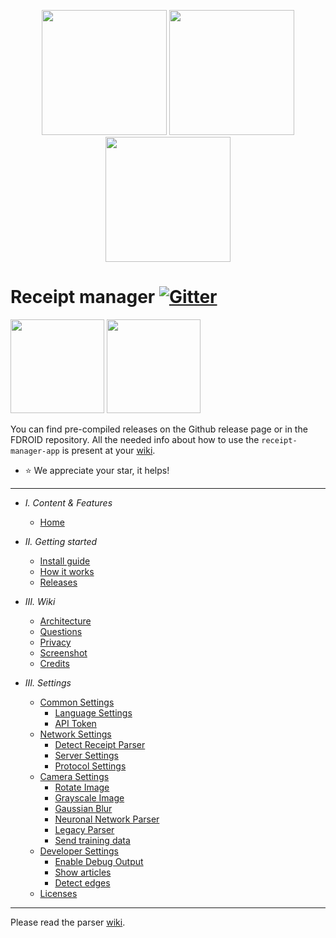 <p align="center">
  <img width=200 src="https://i.imgur.com/UJZ3OxY.png">

  <img width=200 src="https://i.imgur.com/ROC4FM4.png">

  <img width=200 src="https://i.imgur.com/7tkfz75.png">

</p>

# Receipt manager [![Gitter](https://badges.gitter.im/receipt-parser-manager/community.svg)](https://gitter.im/receipt-parser-manager/community?utm_source=badge&utm_medium=badge&utm_campaign=pr-badge)


<a href="https://android.izzysoft.de/repo/apk/org.receipt_manager"><img width=150 src="https://raw.githubusercontent.com/ReceiptManager/receipt-manager-app/master/assets/fdroid.svg"></a>
<a href="https://android.izzysoft.de/repo/apk/org.receipt_manager"><img width=150 src="https://gitlab.com/IzzyOnDroid/repo/-/raw/master/assets/IzzyOnDroid.png"></a>

You can find pre-compiled releases on the Github release page or in the FDROID repository.
All the needed info about how to  use the `receipt-manager-app` is present at your [wiki](https://receipt-manager-app.readthedocs.io/en/latest/index.html).
* :star: We appreciate your star, it helps!

---

- *I. Content & Features*
  - [Home](https://receipt-manager-app.readthedocs.io/en/latest/)
  

- *II. Getting started*
  - [Install guide](https://github.com/ReceiptManager/receipt-parser-app/wiki/Install-guide)
  - [How it works](https://github.com/ReceiptManager/receipt-parser-app/wiki/How-it-works)
  - [Releases](https://github.com/ReceiptManager/receipt-parser-app/wiki/Releases)
  
- *III. Wiki*
  - [Architecture](https://github.com/ReceiptManager/receipt-parser-app/wiki/Architecture)
  - [Questions](https://github.com/ReceiptManager/receipt-parser-app/wiki/Questions)
  - [Privacy](https://github.com/ReceiptManager/receipt-parser-app/wiki/Privacy)
  - [Screenshot](https://github.com/ReceiptManager/receipt-parser-app/wiki/Screenshots)
  - [Credits](https://github.com/ReceiptManager/receipt-parser-app/wiki/Credits)

- *III. Settings*
  - [Common Settings](https://receipt-manager-app.readthedocs.io/en/latest/settings.html)
    - [Language Settings](https://receipt-manager-app.readthedocs.io/en/latest/settings.html#language)
    - [API Token](https://receipt-manager-app.readthedocs.io/en/latest/settings.html#api-token)
  - [Network Settings](https://receipt-manager-app.readthedocs.io/en/latest/settings.html#network-settings)
    - [Detect Receipt Parser](https://receipt-manager-app.readthedocs.io/en/latest/settings.html#detect-receipt-server)
    - [Server Settings](https://receipt-manager-app.readthedocs.io/en/latest/settings.html#specify-server-ip)
    - [Protocol Settings](https://receipt-manager-app.readthedocs.io/en/latest/settings.html#enable-https)
  - [Camera Settings](https://receipt-manager-app.readthedocs.io/en/latest/settings.html#camera-settings)
    - [Rotate Image](https://receipt-manager-app.readthedocs.io/en/latest/settings.html#rotate-image)
    - [Grayscale Image](https://receipt-manager-app.readthedocs.io/en/latest/settings.html#grayscale-image)
    - [Gaussian Blur](https://receipt-manager-app.readthedocs.io/en/latest/settings.html#gaussian-blur)
    - [Neuronal Network Parser](https://receipt-manager-app.readthedocs.io/en/latest/settings.html#neuronal-network-parser)
    - [Legacy Parser](https://receipt-manager-app.readthedocs.io/en/latest/settings.html#legacy-receipt-parser)
    - [Send training data](https://receipt-manager-app.readthedocs.io/en/latest/settings.html#send-training-data)
  - [Developer Settings](https://receipt-manager-app.readthedocs.io/en/latest/settings.html#development)
    - [Enable Debug Output](https://receipt-manager-app.readthedocs.io/en/latest/settings.html#enable-debug-output)
    - [Show articles](https://receipt-manager-app.readthedocs.io/en/latest/settings.html#show-articles-wip)
    - [Detect edges](https://receipt-manager-app.readthedocs.io/en/latest/settings.html#detect-edges-wip)
  - [Licenses](https://receipt-manager-app.readthedocs.io/en/latest/settings.html#open-source-libraries)
  
---

Please read the parser [wiki](https://github.com/ReceiptManager/receipt-parser-server/wiki/Install-using-pip).
